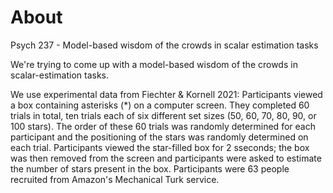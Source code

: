# About
Psych 237 - Model-based wisdom of the crowds in scalar estimation tasks

We're trying to come up with a model-based wisdom of the crowds in scalar-estimation tasks.

We use experimental data from Fiechter & Kornell 2021: Participants viewed a box containing asterisks (*) on a computer screen. They completed 60 trials in total, ten trials each of six different set sizes (50, 60, 70, 80, 90, or 100 stars). The order of these 60 trials was randomly determined for each participant and the positioning of the stars was randomly determined on each trial. Participants viewed the star-filled box for 2 sseconds; the box was then removed from the screen and participants were asked to estimate the number of stars present in the box. Participants were 63 people recruited from Amazon's Mechanical Turk service.


